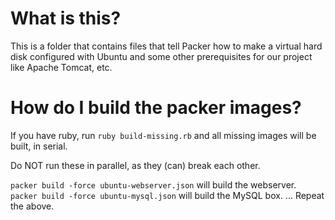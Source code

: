 # What is this?

This is a folder that contains files that tell Packer how to
make a virtual hard disk configured with Ubuntu and some
other prerequisites for our project like Apache Tomcat, etc.

# How do I build the packer images?

If you have ruby, run `ruby build-missing.rb` and all missing images will be built, in serial.

Do NOT run these in parallel, as they (can) break each other. <!-- TODO can this be fixed? -->

`packer build -force ubuntu-webserver.json` will build the webserver.
`packer build -force ubuntu-mysql.json` will build the MySQL box.
...
Repeat the above.